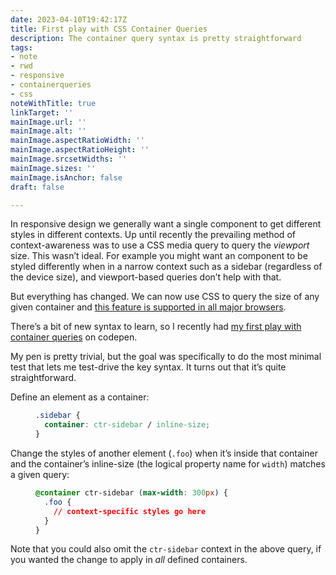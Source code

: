 ```yaml
---
date: 2023-04-10T19:42:17Z
title: First play with CSS Container Queries
description: The container query syntax is pretty straightforward
tags:
- note
- rwd
- responsive
- containerqueries
- css
noteWithTitle: true
linkTarget: ''
mainImage.url: ''
mainImage.alt: ''
mainImage.aspectRatioWidth: ''
mainImage.aspectRatioHeight: ''
mainImage.srcsetWidths: ''
mainImage.sizes: ''
mainImage.isAnchor: false
draft: false

---
```

In responsive design we generally want a single component to get different styles in different contexts. Up until recently the prevailing method of context-awareness was to use a CSS media query to query the _viewport_ size. This wasn’t ideal. For example you might want an component to be styled differently when in a narrow context such as a sidebar (regardless of the device size), and viewport-based queries don’t help with that.

But everything has changed. We can now use CSS to query the size of any given container and [this feature is supported in all major browsers](https://caniuse.com/css-container-queries).

There’s a bit of new syntax to learn, so I recently had [my first play with container queries](https://codepen.io/fuzzylogicx/pen/xxaeVbQ?editors=1100) on codepen.

My pen is pretty trivial, but the goal was specifically to do the most minimal test that lets me test-drive the key syntax. It turns out that it’s quite straightforward.

Define an element as a container:

<figure>

``` css
.sidebar {
  container: ctr-sidebar / inline-size;
}
```

</figure>

Change the styles of another element (`.foo`) when it’s inside that container and the container’s inline-size (the logical property name for `width`) matches a given query:

<figure>

``` css
@container ctr-sidebar (max-width: 300px) {
  .foo {
    // context-specific styles go here 
  }
}
```

</figure>

Note that you could also omit the `ctr-sidebar` context in the above query, if you wanted the change to apply in _all_ defined containers.
